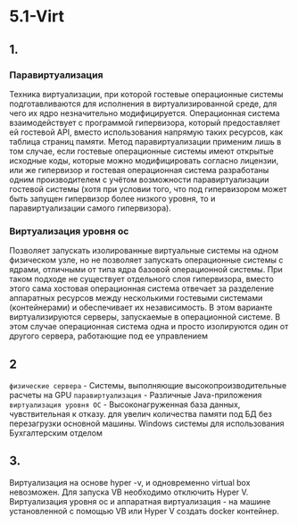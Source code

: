 # 5.1-Virt

## 1. 
### Паравиртуализация 
Техника виртуализации, при которой гостевые операционные системы подготавливаются для исполнения в виртуализированной среде, для чего их ядро незначительно модифицируется. Операционная система взаимодействует с программой гипервизора, который предоставляет ей гостевой API, вместо использования напрямую таких ресурсов, как таблица страниц памяти.
Метод паравиртуализации применим лишь в том случае, если гостевые операционные системы имеют открытые исходные коды, которые можно модифицировать согласно лицензии, или же гипервизор и гостевая операционная система разработаны одним производителем с учётом возможности паравиртуализации гостевой системы (хотя при условии того, что под гипервизором может быть запущен гипервизор более низкого уровня, то и паравиртуализации самого гипервизора).
### Виртуализация уровня ос
Позволяет запускать изолированные виртуальные системы на одном физическом узле, но не позволяет запускать операционные системы с ядрами, отличными от типа ядра базовой операционной системы. При таком подходе не существует отдельного слоя гипервизора, вместо этого сама хостовая операционная система отвечает за разделение аппаратных ресурсов между несколькими гостевыми системами (контейнерами) и обеспечивает их независимость.
В этом варианте виртуализируются серверы, запускаемые в операционной системе. В этом случае операционная система одна и просто изолируются один от другого сервера, работающие под ее управлением

## 2
`физические сервера` - Системы, выполняющие высокопроизводительные расчеты на GPU
`паравиртуализация` - Различные Java-приложения 
`виртуализация уровня ОС` - Высоконагруженная база данных, чувствительная к отказу. для увелич количества памяти под БД
без перезагрузки основной машины. Windows системы для использования Бухгалтерским отделом

## 3.
Виртуализация на основе hyper -v, и одновременно virtual box невозможен. Для запуска VB необходимо отключить Hyper V.
Виртуализация уровня ос и аппаратная виртуализация - на машине установленной с помощью VB или  Hyper V создать docker контейнер.
